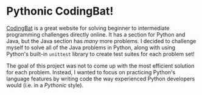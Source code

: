 # Pythonic CodingBat! 

[CodingBat](https://codingbat.com/java) is a great website for solving beginner to intermediate programming challenges directly online. It has a section for Python and Java, but the Java section has *many* more problems. I decided to challenge myself to solve all of the Java problems in Python, along with using Python's built-in `unittest` library to create test suites for each problem set!

The goal of this project was not to come up with the most efficient solution for each problem. Instead, I wanted to focus on practicing Python's language features by writing code the way experienced Python developers would (i.e. in a *Pythonic* style).
